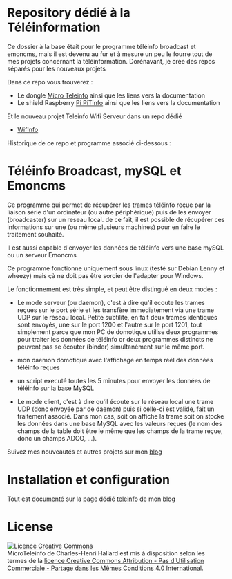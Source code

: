 
Repository dédié à la Téléinformation
=====================================

Ce dossier à la base était pour le programme téléinfo broadcast et emoncms, mais il est devenu au fur et à mesure un peu le fourre tout de mes projets concernant la téléinformation.
Dorénavant, je crée des repos séparés pour les nouveaux projets 

Dans ce repo vous trouverez :
- Le dongle [Micro Teleinfo](https://github.com/hallard/teleinfo/tree/master/MicroTeleinfo) ainsi que les liens vers la documentation
- Le shield Raspberry [Pi PiTinfo](https://github.com/hallard/teleinfo/tree/master/PiTInfo) ainsi que les liens vers la documentation

Et le nouveau projet Teleinfo Wifi Serveur dans un repo dédié
- [WifInfo](https://github.com/hallard/WifInfo)

Historique de ce repo et programme associé ci-dessous :

Téléinfo Broadcast, mySQL et Emoncms
====================================
Ce programme qui permet de récupérer les trames téléinfo reçue par la liaison série d'un ordinateur (ou autre périphérique) puis de les envoyer (broadcaster) sur un reseau local. de ce fait, il est possible de récupérer ces informations sur une 
(ou même plusieurs machines) pour en faire le traitement souhaité.

Il est aussi capable d'envoyer les données de téléinfo vers une base mySQL ou un serveur Emoncms
 
Ce programme fonctionne uniquement sous linux (testé sur Debian Lenny et wheezy) mais çà ne doit pas être sorcier de l'adapter pour Windows.
 
Le fonctionnement est très simple, et peut être distingué en deux modes :
  - Le mode serveur (ou daemon), c'est à dire qu'il ecoute les trames reçues sur le port série et les transfère immediatement via une trame UDP sur le réseau local. Petite subtilité, en fait deux trames identiques sont envoyés, une sur le port 1200 et l'autre sur le port 1201, tout simplement parce que mon PC de domotique utilise deux programmes pour traiter les données de téléinfo or deux programmes distincts ne peuvent pas se écouter (binder) simultanément sur le même port.
  - mon daemon domotique avec l'affichage en temps réél des données téléinfo reçues
  - un script executé toutes les 5 minutes pour envoyer les données de téléinfo sur la base MySQL

  - Le mode client, c'est à dire qu'il écoute sur le réseau local une trame UDP (donc envoyée par de daemon) puis si celle-ci est valide, fait un traitement associé. Dans mon cas, soit on affiche la trame soit on stocke les données dans une base MySQL avec les valeurs reçues (le nom des champs de la table doit être le même que les champs de la trame reçue, donc un champs ADCO, …).

Suivez mes nouveautés et autres projets sur mon [blog][4] 

Installation et configuration
==============================

Tout est documenté sur la page dédié [teleinfo][5] de mon blog 

License
=======

<a rel="license" href="http://creativecommons.org/licenses/by-nc-sa/4.0/"><img alt="Licence Creative Commons" style="border-width:0" src="https://i.creativecommons.org/l/by-nc-sa/4.0/88x31.png" /></a><br /><span xmlns:dct="http://purl.org/dc/terms/" property="dct:title">MicroTeleinfo</span> de <span xmlns:cc="http://creativecommons.org/ns#" property="cc:attributionName">Charles-Henri Hallard</span> est mis à disposition selon les termes de la <a rel="license" href="http://creativecommons.org/licenses/by-nc-sa/4.0/">licence Creative Commons Attribution - Pas d’Utilisation Commerciale - Partage dans les Mêmes Conditions 4.0 International</a>.


[4]: http://hallard.me
[5]: http://hallard.me/teleinfo-emoncms/
